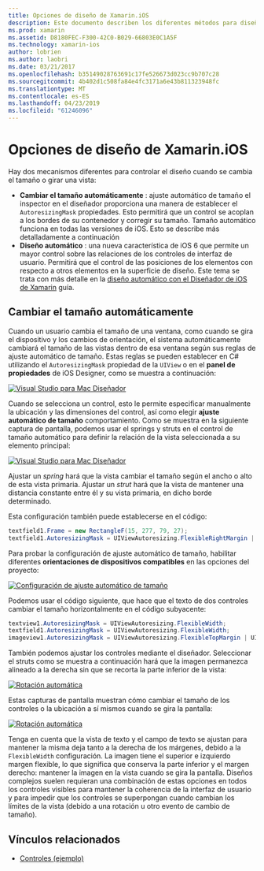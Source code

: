 ```yaml
---
title: Opciones de diseño de Xamarin.iOS
description: Este documento describen los diferentes métodos para diseñar interfaces de usuario de Xamarin.iOS. Describe el ajuste automático de tamaño y el diseño automático.
ms.prod: xamarin
ms.assetid: D8180FEC-F300-42C0-B029-66803E0C1A5F
ms.technology: xamarin-ios
author: lobrien
ms.author: laobri
ms.date: 03/21/2017
ms.openlocfilehash: b35149028763691c17fe526673d023cc9b707c28
ms.sourcegitcommit: 4b402d1c508fa84e4fc3171a6e43b811323948fc
ms.translationtype: MT
ms.contentlocale: es-ES
ms.lasthandoff: 04/23/2019
ms.locfileid: "61246096"
---
```

# <a name="layout-options-in-xamarinios"></a>Opciones de diseño de Xamarin.iOS

Hay dos mecanismos diferentes para controlar el diseño cuando se cambia el tamaño o girar una vista:

-  **Cambiar el tamaño automáticamente** : ajuste automático de tamaño el inspector en el diseñador proporciona una manera de establecer el `AutoresizingMask` propiedades. Esto permitirá que un control se acoplan a los bordes de su contenedor y corregir su tamaño. Tamaño automático funciona en todas las versiones de iOS. Esto se describe más detalladamente a continuación
-  **Diseño automático** : una nueva característica de iOS 6 que permite un mayor control sobre las relaciones de los controles de interfaz de usuario. Permitirá que el control de las posiciones de los elementos con respecto a otros elementos en la superficie de diseño. Este tema se trata con más detalle en la [diseño automático con el Diseñador de iOS de Xamarin](~/ios/user-interface/designer/designer-auto-layout.md) guía.

## <a name="autosizing"></a>Cambiar el tamaño automáticamente

Cuando un usuario cambia el tamaño de una ventana, como cuando se gira el dispositivo y los cambios de orientación, el sistema automáticamente cambiará el tamaño de las vistas dentro de esa ventana según sus reglas de ajuste automático de tamaño. Estas reglas se pueden establecer en C# utilizando el `AutoresizingMask` propiedad de la `UIView` o en el **panel de propiedades** de iOS Designer, como se muestra a continuación:

 [![](layout-options-images/image41.png "Visual Studio para Mac Diseñador")](layout-options-images/image41.png#lightbox)

Cuando se selecciona un control, esto le permite especificar manualmente la ubicación y las dimensiones del control, así como elegir **ajuste automático de tamaño** comportamiento. Como se muestra en la siguiente captura de pantalla, podemos usar el springs y struts en el control de tamaño automático para definir la relación de la vista seleccionada a su elemento principal:

 [![](layout-options-images/image42.png "Visual Studio para Mac Diseñador")](layout-options-images/image42.png#lightbox)

Ajustar un *spring* hará que la vista cambiar el tamaño según el ancho o alto de esta vista primaria. Ajustar un *strut* hará que la vista de mantener una distancia constante entre él y su vista primaria, en dicho borde determinado.

Esta configuración también puede establecerse en el código:

```csharp
textfield1.Frame = new RectangleF(15, 277, 79, 27);
textfield1.AutoresizingMask = UIViewAutoresizing.FlexibleRightMargin | UIViewAutoresizing.FlexibleBottomMargin;
```


Para probar la configuración de ajuste automático de tamaño, habilitar diferentes **orientaciones de dispositivos compatibles** en las opciones del proyecto:

 [![](layout-options-images/image43a.png "Configuración de ajuste automático de tamaño")](layout-options-images/image43a.png#lightbox)

Podemos usar el código siguiente, que hace que el texto de dos controles cambiar el tamaño horizontalmente en el código subyacente:

```csharp
textview1.AutoresizingMask = UIViewAutoresizing.FlexibleWidth;
textfield1.AutoresizingMask = UIViewAutoresizing.FlexibleWidth;
imageview1.AutoresizingMask = UIViewAutoresizing.FlexibleTopMargin | UIViewAutoresizing.FlexibleLeftMargin;
```


También podemos ajustar los controles mediante el diseñador. Seleccionar el struts como se muestra a continuación hará que la imagen permanezca alineado a la derecha sin que se recorta la parte inferior de la vista:

 [![](layout-options-images/autoresize.png "Rotación automática")](layout-options-images/autoresize.png#lightbox)

Estas capturas de pantalla muestran cómo cambiar el tamaño de los controles o la ubicación a sí mismos cuando se gira la pantalla:

 [![](layout-options-images/image44a.png "Rotación automática")](layout-options-images/image44a.png#lightbox)

Tenga en cuenta que la vista de texto y el campo de texto se ajustan para mantener la misma deja tanto a la derecha de los márgenes, debido a la `FlexibleWidth` configuración. La imagen tiene el superior e izquierdo margen flexible, lo que significa que conserva la parte inferior y el margen derecho: mantener la imagen en la vista cuando se gira la pantalla. Diseños complejos suelen requieran una combinación de estas opciones en todos los controles visibles para mantener la coherencia de la interfaz de usuario y para impedir que los controles se superpongan cuando cambian los límites de la vista (debido a una rotación u otro evento de cambio de tamaño).





## <a name="related-links"></a>Vínculos relacionados

- [Controles (ejemplo)](https://developer.xamarin.com/samples/Controls/)
